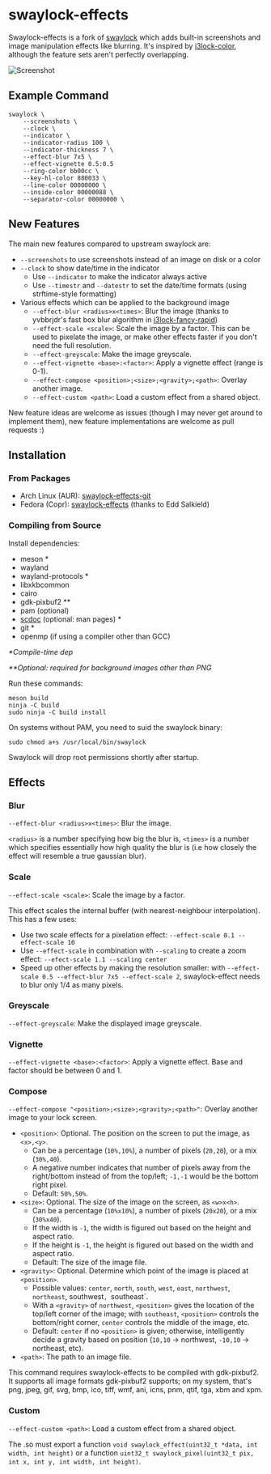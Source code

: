 # swaylock-effects

Swaylock-effects is a fork of [swaylock](https://github.com/swaywm/swaylock)
which adds built-in screenshots and image manipulation effects like blurring.
It's inspired by [i3lock-color](https://github.com/PandorasFox/i3lock-color),
although the feature sets aren't perfectly overlapping.

![Screenshot](https://raw.githubusercontent.com/mortie/swaylock-effects/master/screenshot.png)

## Example Command

	swaylock \
		--screenshots \
		--clock \
		--indicator \
		--indicator-radius 100 \
		--indicator-thickness 7 \
		--effect-blur 7x5 \
		--effect-vignette 0.5:0.5
		--ring-color bb00cc \
		--key-hl-color 880033 \
		--line-color 00000000 \
		--inside-color 00000088 \
		--separator-color 00000000 \

## New Features

The main new features compared to upstream swaylock are:

* `--screenshots` to use screenshots instead of an image on disk or a color
* `--clock` to show date/time in the indicator
	* Use `--indicator` to make the indicator always active
	* Use `--timestr` and `--datestr` to set the date/time formats
	  (using strftime-style formatting)
* Various effects which can be applied to the background image
	* `--effect-blur <radius>x<times>`: Blur the image (thanks to yvbbrjdr's
	  fast box blur algorithm in
	  [i3lock-fancy-rapid](https://github.com/yvbbrjdr/i3lock-fancy-rapid))
	* `--effect-scale <scale>`: Scale the image by a factor. This can be used
	  to pixelate the image, or make other effects faster if you don't need
	  the full resolution.
	* `--effect-greyscale`: Make the image greyscale.
	* `--effect-vignette <base>:<factor>`: Apply a vignette effect (range is 0-1).
	* `--effect-compose <position>;<size>;<gravity>;<path>`: Overlay another image.
	* `--effect-custom <path>`: Load a custom effect from a shared object.

New feature ideas are welcome as issues (though I may never get around to
implement them), new feature implementations are welcome as pull requests :)

## Installation

### From Packages

* Arch Linux (AUR): [swaylock-effects-git](https://aur.archlinux.org/packages/swaylock-effects-git/)
* Fedora (Copr): [swaylock-effects](https://copr.fedorainfracloud.org/coprs/eddsalkield/swaylock-effects/)
  (thanks to Edd Salkield)

### Compiling from Source

Install dependencies:

* meson \*
* wayland
* wayland-protocols \*
* libxkbcommon
* cairo
* gdk-pixbuf2 \*\*
* pam (optional)
* [scdoc](https://git.sr.ht/~sircmpwn/scdoc) (optional: man pages) \*
* git \*
* openmp (if using a compiler other than GCC)

_\*Compile-time dep_

_\*\*Optional: required for background images other than PNG_

Run these commands:

	meson build
	ninja -C build
	sudo ninja -C build install

On systems without PAM, you need to suid the swaylock binary:

	sudo chmod a+s /usr/local/bin/swaylock

Swaylock will drop root permissions shortly after startup.

## Effects


### Blur

`--effect-blur <radius>x<times>`: Blur the image.

`<radius>` is a number specifying how big
the blur is, `<times>` is a number which specifies essentially how high quality the blur is
(i.e how closely the effect will resemble a true gaussian blur).

### Scale

`--effect-scale <scale>`: Scale the image by a factor.

This effect scales the internal buffer (with nearest-neighbour interpolation). This has
a few uses:

* Use two scale effects for a pixelation effect: `--effect-scale 0.1 --effect-scale 10`
* Use `--effect-scale` in combination with `--scaling` to create a zoom effect:
  `--efect-scale 1.1 --scaling center`
* Speed up other effects by making the resolution smaller: with
  `--effect-scale 0.5 --effect-blur 7x5 --effect-scale 2`, swaylock-effect needs to blur
  only 1/4 as many pixels.

### Greyscale

`--effect-greyscale`: Make the displayed image greyscale.

### Vignette

`--effect-vignette <base>:<factor>`: Apply a vignette effect.
Base and factor should be between 0 and 1.

### Compose

`--effect-compose "<position>;<size>;<gravity>;<path>"`: Overlay another image to your lock screen.

* `<position>`: Optional. The position on the screen to put the image, as `<x>,<y>`.
	* Can be a percentage (`10%,10%`), a number of pixels (`20,20`), or a mix (`30%,40`).
	* A negative number indicates that number of pixels away from the right/bottom instead of
	  from the top/left; `-1,-1` would be the bottom right pixel.
	* Default: `50%,50%`.
* `<size>`: Optional. The size of the image on the screen, as `<w>x<h>`.
	* Can be a percentage (`10%x10%`), a number of pixels (`20x20`), or a mix (`30%x40`).
	* If the width is `-1`, the width is figured out based on the height and aspect ratio.
	* If the height is `-1`, the height is figured out based on the width and aspect ratio.
	* Default: The size of the image file.
* `<gravity>`: Optional. Determine which point of the image is placed at `<position>`.
	* Possible values: `center`, `north`, `south`, `west`, `east`,
	  `northwest`, `northeast`, southwest`, `southeast`.
	* With a `<gravity>` of `northwest`, `<position>` gives the location of the top/left
	  corner of the image; with `southeast`, `<position>` controls the bottom/right corner,
	  `center` controls the middle of the image, etc.
	* Default: `center` if no `<position>` is given; otherwise, intelligently decide a gravity
	  based on position (`10,10` -> northwest, `-10,10` -> northeast, etc).
* `<path>`: The path to an image file.

This command requires swaylock-effects to be compiled with gdk-pixbuf2.
It supports all image formats gdk-pixbuf2 supports; on my system, that's
png, jpeg, gif, svg, bmp, ico, tiff, wmf, ani, icns, pnm, qtif, tga, xbm and xpm.

### Custom

`--effect-custom <path>`: Load a custom effect from a shared object.

The .so must export a function `void swaylock_effect(uint32_t *data, int width, int height)`
or a function `uint32_t swaylock_pixel(uint32_t pix, int x, int y, int width, int height)`.
